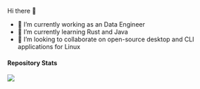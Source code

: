 Hi there 👋
- 🔭 I’m currently working as an Data Engineer 
- 🌱 I’m currently learning Rust and Java
- 👯 I’m looking to collaborate on open-source desktop and CLI applications for Linux

#### Repository Stats
<img align="center" src="https://github-readme-stats.vercel.app/api/top-langs?username=annaleighsmith&theme=onedark"/>
